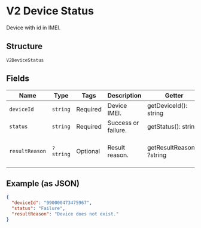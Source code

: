 
# V2 Device Status

Device with id in IMEI.

## Structure

`V2DeviceStatus`

## Fields

| Name | Type | Tags | Description | Getter | Setter |
|  --- | --- | --- | --- | --- | --- |
| `deviceId` | `string` | Required | Device IMEI. | getDeviceId(): string | setDeviceId(string deviceId): void |
| `status` | `string` | Required | Success or failure. | getStatus(): string | setStatus(string status): void |
| `resultReason` | `?string` | Optional | Result reason. | getResultReason(): ?string | setResultReason(?string resultReason): void |

## Example (as JSON)

```json
{
  "deviceId": "990000473475967",
  "status": "Failure",
  "resultReason": "Device does not exist."
}
```

